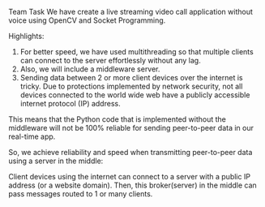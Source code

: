 Team Task
We have create a live streaming video call application without voice using OpenCV and Socket Programming.

Highlights:
1. For better speed, we have used multithreading so that multiple clients can connect to the server effortlessly without any lag.
2. Also, we will include a middleware server.
3. Sending data between 2 or more client devices over the internet is tricky. Due to protections implemented by network security, not all devices connected to the world wide web have a publicly accessible internet protocol (IP) address.

This means that the Python code that is implemented without the middleware will not be 100% reliable for sending peer-to-peer data in our real-time app.

So, we achieve reliability and speed when transmitting peer-to-peer data using a server in the middle:

Client devices using the internet can connect to a server with a public IP address (or a website domain).
Then, this broker(server) in the middle can pass messages routed to 1 or many clients.
